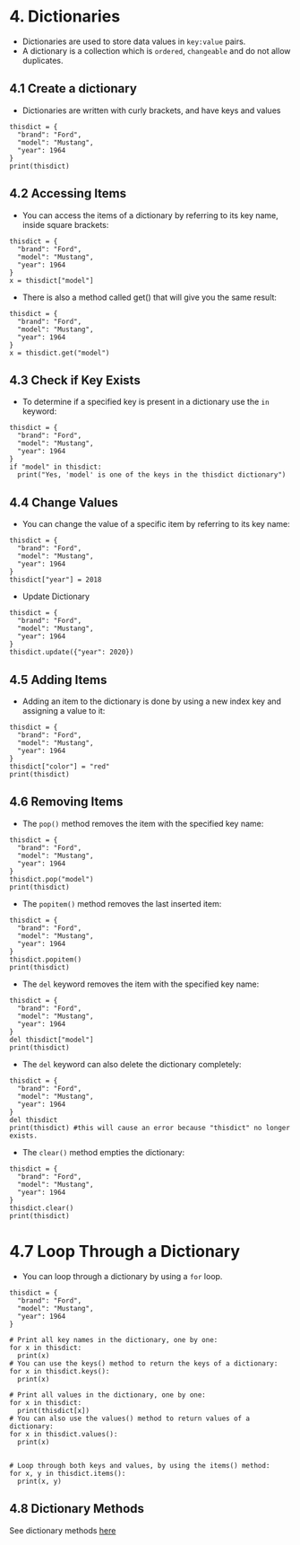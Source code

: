 # 4. Dictionaries
+ Dictionaries are used to store data values in `key:value` pairs.
+ A dictionary is a collection which is `ordered`, `changeable` and do not allow duplicates.


## 4.1 Create a dictionary
+ Dictionaries are written with curly brackets, and have keys and values

~~~
thisdict = {
  "brand": "Ford",
  "model": "Mustang",
  "year": 1964
}
print(thisdict)
~~~


## 4.2 Accessing Items
+ You can access the items of a dictionary by referring to its key name, inside square brackets:

~~~~
thisdict = {
  "brand": "Ford",
  "model": "Mustang",
  "year": 1964
}
x = thisdict["model"]
~~~~


+ There is also a method called get() that will give you the same result:

~~~~
thisdict = {
  "brand": "Ford",
  "model": "Mustang",
  "year": 1964
}
x = thisdict.get("model")
~~~~

## 4.3 Check if Key Exists
+ To determine if a specified key is present in a dictionary use the `in` keyword:

~~~
thisdict = {
  "brand": "Ford",
  "model": "Mustang",
  "year": 1964
}
if "model" in thisdict:
  print("Yes, 'model' is one of the keys in the thisdict dictionary")
~~~

## 4.4 Change Values
+ You can change the value of a specific item by referring to its key name:


~~~~
thisdict = {
  "brand": "Ford",
  "model": "Mustang",
  "year": 1964
}
thisdict["year"] = 2018
~~~~

+ Update Dictionary

~~~~
thisdict = {
  "brand": "Ford",
  "model": "Mustang",
  "year": 1964
}
thisdict.update({"year": 2020})
~~~~

## 4.5 Adding Items

+ Adding an item to the dictionary is done by using a new index key and assigning a value to it:


~~~~
thisdict = {
  "brand": "Ford",
  "model": "Mustang",
  "year": 1964
}
thisdict["color"] = "red"
print(thisdict)
~~~~

## 4.6 Removing Items
+ The `pop()` method removes the item with the specified key name:

~~~~
thisdict = {
  "brand": "Ford",
  "model": "Mustang",
  "year": 1964
}
thisdict.pop("model")
print(thisdict)
~~~~

+ The `popitem()` method removes the last inserted item:

~~~~
thisdict = {
  "brand": "Ford",
  "model": "Mustang",
  "year": 1964
}
thisdict.popitem()
print(thisdict)
~~~~

+ The `del` keyword removes the item with the specified key name:

~~~~
thisdict = {
  "brand": "Ford",
  "model": "Mustang",
  "year": 1964
}
del thisdict["model"]
print(thisdict)
~~~~

+ The `del` keyword can also delete the dictionary completely:

~~~~
thisdict = {
  "brand": "Ford",
  "model": "Mustang",
  "year": 1964
}
del thisdict
print(thisdict) #this will cause an error because "thisdict" no longer exists.
~~~~

+ The `clear()` method empties the dictionary:

~~~~
thisdict = {
  "brand": "Ford",
  "model": "Mustang",
  "year": 1964
}
thisdict.clear()
print(thisdict)
~~~~

# 4.7 Loop Through a Dictionary

+ You can loop through a dictionary by using a `for` loop.

~~~~
thisdict = {
  "brand": "Ford",
  "model": "Mustang",
  "year": 1964
}

# Print all key names in the dictionary, one by one:
for x in thisdict:
  print(x)
# You can use the keys() method to return the keys of a dictionary:
for x in thisdict.keys():
  print(x)
  
# Print all values in the dictionary, one by one:
for x in thisdict:
  print(thisdict[x])
# You can also use the values() method to return values of a dictionary:
for x in thisdict.values():
  print(x)


# Loop through both keys and values, by using the items() method:
for x, y in thisdict.items():
  print(x, y)
~~~~

## 4.8  Dictionary Methods

See dictionary methods [here](https://www.w3schools.com/python/python_dictionaries_methods.asp)
